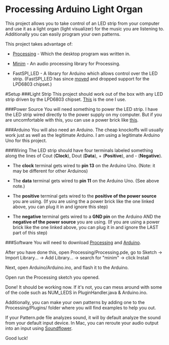 # Processing Arduino Light Organ
This project allows you to take control of an LED strip from your computer and use it as a light organ (light visualizer) for the music you are listening to. Additionally you can easily program your own patterns.

This project takes advantage of:

 - [Processing](https://processing.org/) - Which the desktop program was written in.

 - [Minim](http://code.compartmental.net/tools/minim/) - An audio processing library for Processing.

 - FastSPI\_LED - A library for Arduino which allows control over the LED strip. (FastSPI\_LED has since [moved](https://github.com/FastLED/FastLED) and dropped support for the LPD6803 chipset.)


#Setup
###Light Strip
This project should work out of the box with any LED strip driven by the LPD6803 chipset. [This](http://amzn.com/B00DPVLTP6) is the one I use. 

###Power Source
You will need something to power the LED strip. I have the LED strip wired directly to the power supply on my computer. But if you are uncomfortable with this, you can use a power brick like [this](http://amzn.com/B003TUMDWG).

###Arduino
You will also need an Arduino. The cheap knockoffs will usually work just as well as the legitimate Arduino. I am using a legitimate Arduino Uno for this project.

###Wiring
The LED strip should have four terminals labeled something along the lines of Cout (**Clock**), Dout (**Data**), + (**Positive**), and - (**Negative**).

 - The **clock** terminal gets wired to **pin 13** on the Arduino Uno. (Note: it may be different for other Arduinos)

 - The **data** terminal gets wired to **pin 11** on the Arduino Uno. (See above note.)

 - The **positive** terminal gets wired to the **positive of the power source** you are using. (If you are using the a power brick like the one linked above, you can plug it in and ignore this step)

 - The **negative** terminal gets wired to a **GND pin** on the Arduino 
AND the **negative of the power source** you are using. (If you are using a power brick like the one linked above, you can plug it in and ignore the LAST part of this step)

###Software
You will need to download [Processing](https://processing.org/download/) and [Arduino](https://www.arduino.cc/en/Main/Software). 

After you have done this, open Processing/Processing.pde, go to Sketch -> Import Library... -> Add Library... -> search for "minim" -> click Install

Next, open Arduino/Arduino.ino, and flash it to the Arduino.

Open run the Processing sketch you opened.

Done! It should be working now. If it's not, you can mess around with some of the code such as NUM\_LEDS in PluginHandler.java & Arduino.ino.

Additionally, you can make your own patterns by adding one to the Processing/Plugins/ folder where you will find examples to help you out.

If your Pattern.pde file analyzes sound, it will by default analyze the sound from your default input device. In Mac, you can reroute your audio output into an input using [Soundflower](https://rogueamoeba.com/freebies/soundflower/).

Good luck!
